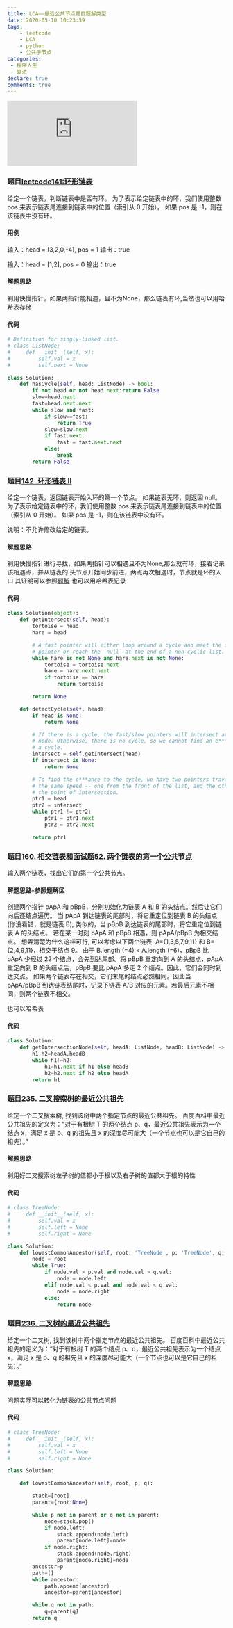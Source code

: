 ```yaml
---
title: LCA——最近公共节点题目题解类型
date: 2020-05-10 10:23:59
tags:
    - leetcode
    - LCA
    - python 
    - 公共子节点
categories:
 - 程序人生
 - 算法
declare: true
comments: true
---
```


![图片](http://api.mtyqx.cn/api/random.php?8)
<!-- more -->



### 题目[leetcode141:环形链表](https://leetcode-cn.com/problems/linked-list-cycle/)
给定一个链表，判断链表中是否有环。
为了表示给定链表中的环，我们使用整数 pos 来表示链表尾连接到链表中的位置（索引从 0 开始）。 如果 pos 是 -1，则在该链表中没有环。

#### 用例
输入：head = \[3,2,0,-4\], pos = 1
输出：true

输入：head = \[1,2\], pos = 0
输出：true

#### 解题思路
利用快慢指针，如果两指针能相遇，且不为None，那么链表有环,当然也可以用哈希表存储

#### 代码

````python
# Definition for singly-linked list.
# class ListNode:
#     def __init__(self, x):
#         self.val = x
#         self.next = None

class Solution:
    def hasCycle(self, head: ListNode) -> bool:
        if not head or not head.next:return False
        slow=head.next
        fast=head.next.next
        while slow and fast:
            if slow==fast:
                return True
            slow=slow.next
            if fast.next:
                fast = fast.next.next
            else:
                break
        return False
````


### 题目[142. 环形链表 II](https://leetcode-cn.com/problems/linked-list-cycle-ii/)
给定一个链表，返回链表开始入环的第一个节点。 如果链表无环，则返回 null。
为了表示给定链表中的环，我们使用整数 pos 来表示链表尾连接到链表中的位置（索引从 0 开始）。 如果 pos 是 -1，则在该链表中没有环。

说明：不允许修改给定的链表。

#### 解题思路
利用快慢指针进行寻找，如果两指针可以相遇且不为None,那么就有环，接着记录该相遇点，并从链表的
头节点开始同步前进，两点再次相遇时，节点就是环的入口
其证明可以参照[题解](https://leetcode-cn.com/problems/linked-list-cycle-ii/solution/huan-xing-lian-biao-ii-by-leetcode/)
也可以用哈希表记录
#### 代码


```python
class Solution(object):
    def getIntersect(self, head):
        tortoise = head
        hare = head

        # A fast pointer will either loop around a cycle and meet the slow
        # pointer or reach the `null` at the end of a non-cyclic list.
        while hare is not None and hare.next is not None:
            tortoise = tortoise.next
            hare = hare.next.next
            if tortoise == hare:
                return tortoise

        return None

    def detectCycle(self, head):
        if head is None:
            return None

        # If there is a cycle, the fast/slow pointers will intersect at some
        # node. Otherwise, there is no cycle, so we cannot find an e***ance to
        # a cycle.
        intersect = self.getIntersect(head)
        if intersect is None:
            return None

        # To find the e***ance to the cycle, we have two pointers traverse at
        # the same speed -- one from the front of the list, and the other from
        # the point of intersection.
        ptr1 = head
        ptr2 = intersect
        while ptr1 != ptr2:
            ptr1 = ptr1.next
            ptr2 = ptr2.next

        return ptr1

```

### 题目[160. 相交链表](https://leetcode-cn.com/problems/intersection-of-two-linked-lists/)和[面试题52. 两个链表的第一个公共节点](https://leetcode-cn.com/problems/liang-ge-lian-biao-de-di-yi-ge-gong-gong-jie-dian-lcof/)

输入两个链表，找出它们的第一个公共节点。


#### 解题思路-参照题解区
创建两个指针 pApA 和 pBpB，分别初始化为链表 A 和 B 的头结点。然后让它们向后逐结点遍历。
当 pApA 到达链表的尾部时，将它重定位到链表 B 的头结点 (你没看错，就是链表 B); 类似的，当 pBpB 到达链表的尾部时，将它重定位到链表 A 的头结点。
若在某一时刻 pApA 和 pBpB 相遇，则 pApA/pBpB 为相交结点。
想弄清楚为什么这样可行, 可以考虑以下两个链表: A={1,3,5,7,9,11} 和 B={2,4,9,11}，相交于结点 9。 由于 B.length (=4) < A.length (=6)，pBpB 比 pApA 少经过 22 个结点，会先到达尾部。将 pBpB 重定向到 A 的头结点，pApA 重定向到 B 的头结点后，pBpB 要比 pApA 多走 2 个结点。因此，它们会同时到达交点。
如果两个链表存在相交，它们末尾的结点必然相同。因此当 pApA/pBpB 到达链表结尾时，记录下链表 A/B 对应的元素。若最后元素不相同，则两个链表不相交。

也可以哈希表
#### 代码


```python
class Solution:
    def getIntersectionNode(self, headA: ListNode, headB: ListNode) -> ListNode:
        h1,h2=headA,headB
        while h1!=h2:
            h1=h1.next if h1 else headB
            h2=h2.next if h2 else headA
        return h1
```

### 题目[235. 二叉搜索树的最近公共祖先](https://leetcode-cn.com/problems/lowest-common-ancestor-of-a-binary-search-tree/)

给定一个二叉搜索树, 找到该树中两个指定节点的最近公共祖先。
百度百科中最近公共祖先的定义为：“对于有根树 T 的两个结点 p、q，最近公共祖先表示为一个结点 x，满足 x 是 p、q 的祖先且 x 的深度尽可能大（一个节点也可以是它自己的祖先）。”

#### 解题思路
利用好二叉搜索树左子树的值都小于根以及右子树的值都大于根的特性

#### 代码

```python
# class TreeNode:
#     def __init__(self, x):
#         self.val = x
#         self.left = None
#         self.right = None

class Solution:
    def lowestCommonAncestor(self, root: 'TreeNode', p: 'TreeNode', q: 'TreeNode') -> 'TreeNode':
        node = root
        while True:
            if node.val > p.val and node.val > q.val:
                node = node.left
            elif node.val < p.val and node.val < q.val:
                node = node.right
            else:
                return node
```


### 题目[236. 二叉树的最近公共祖先](https://leetcode-cn.com/problems/lowest-common-ancestor-of-a-binary-tree/)

给定一个二叉树, 找到该树中两个指定节点的最近公共祖先。
百度百科中最近公共祖先的定义为：“对于有根树 T 的两个结点 p、q，最近公共祖先表示为一个结点 x，满足 x 是 p、q 的祖先且 x 的深度尽可能大（一个节点也可以是它自己的祖先）。”


#### 解题思路

问题实际可以转化为链表的公共节点问题

#### 代码

```python
# class TreeNode:
#     def __init__(self, x):
#         self.val = x
#         self.left = None
#         self.right = None

class Solution:

    def lowestCommonAncestor(self, root, p, q):

        stack=[root]
        parent={root:None}

        while p not in parent or q not in parent:
            node=stack.pop()
            if node.left:
                stack.append(node.left)
                parent[node.left]=node
            if node.right:
                stack.append(node.right)
                parent[node.right]=node
        ancestor=p
        path=[]
        while ancestor:
            path.append(ancestor)
            ancestor=parent[ancestor]

        while q not in path:
            q=parent[q]
        return q
```